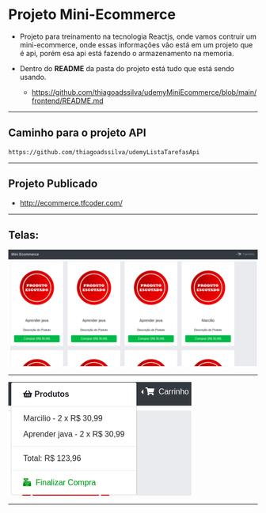 # Projeto Mini-Ecommerce
* Projeto para treinamento na tecnologia Reactjs, onde vamos contruir um mini-ecommerce, onde essas informações vão está em um projeto que é api, porém esa api está fazendo o armazenamento na memoria.

* Dentro do <b>README</b> da pasta do projeto está tudo que está sendo usando.
   * https://github.com/thiagoadssilva/udemyMiniEcommerce/blob/main/frontend/README.md

<hr>   

## Caminho para o projeto API
    https://github.com/thiagoadssilva/udemyListaTarefasApi

<hr>

## Projeto Publicado
- http://ecommerce.tfcoder.com/

<hr/>

## <b>Telas:</b> 

![Tela Principal](image/1.png)

<hr>

![Tela Principal](image/2.png)

<hr>
